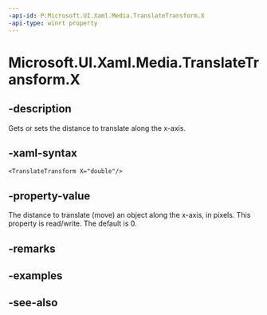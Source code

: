 ```yaml
---
-api-id: P:Microsoft.UI.Xaml.Media.TranslateTransform.X
-api-type: winrt property
---
```


<!-- Property syntax
public double X { get;  set; }
-->

# Microsoft.UI.Xaml.Media.TranslateTransform.X

## -description
Gets or sets the distance to translate along the x-axis.

## -xaml-syntax
```xaml
<TranslateTransform X="double"/>
```


## -property-value
The distance to translate (move) an object along the x-axis, in pixels. This property is read/write. The default is 0.

## -remarks

## -examples

## -see-also
